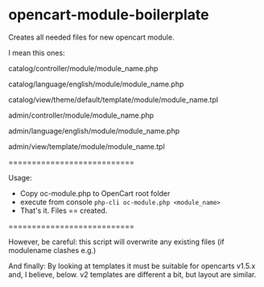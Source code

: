 opencart-module-boilerplate
===========================

Creates all needed files for new opencart module.

I mean this ones:

catalog/controller/module/module_name.php 

catalog/language/english/module/module_name.php

catalog/view/theme/default/template/module/module_name.tpl

admin/controller/module/module_name.php

admin/language/english/module/module_name.php

admin/view/template/module/module_name.tpl


===========================

Usage:

* Copy oc-module.php to OpenCart root folder
* execute from console ```php-cli oc-module.php <module_name>```
* That's it. Files == created.

===========================

However, be careful: this script will overwrite any existing files (if modulename clashes e.g.)

And finally: By looking at templates it must be suitable for opencarts v1.5.x and, 
I believe, below. v2 templates are different a bit, but layout are similar.

